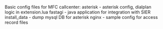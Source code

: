 Basic config files for MFC callcenter:
asterisk - asterisk config, dialplan logic in extension.lua
fastagi - java application for integration with SIER
install_data - dump mysql DB for asterisk
nginx - sample config for access record files
